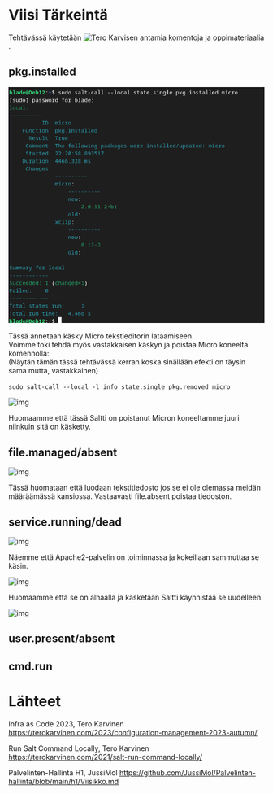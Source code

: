 # Viisi Tärkeintä 

Tehtävässä käytetään ![Tero Karvisen antamia komentoja ja oppimateriaalia](https://terokarvinen.com/2021/salt-run-command-locally/).

## pkg.installed

![img](./micro_inst.png)

Tässä annetaan käsky Micro tekstieditorin lataamiseen.  
Voimme toki tehdä myös vastakkaisen käskyn ja poistaa Micro koneelta komennolla:  
(Näytän tämän tässä tehtävässä kerran koska sinällään efekti on täysin sama mutta, vastakkainen)

```sudo salt-call --local -l info state.single pkg.removed micro``` 

![img](./micro_rem.png)

Huomaamme että tässä Saltti on poistanut Micron koneeltamme juuri niinkuin sitä on käsketty.

## file.managed/absent

![img](./file_managed.png)

Tässä huomataan että luodaan tekstitiedosto jos se ei ole olemassa meidän määräämässä kansiossa. Vastaavasti file.absent poistaa tiedoston.

## service.running/dead

![img](./apa_true.png)

Näemme että Apache2-palvelin on toiminnassa ja kokeillaan sammuttaa se käsin.  

![img](apa_stopped.png)

Huomaamme että se on alhaalla ja käsketään Saltti käynnistää se uudelleen.  

![img](./apa_restart.png)

## user.present/absent

## cmd.run



# Lähteet
Infra as Code 2023, Tero Karvinen
https://terokarvinen.com/2023/configuration-management-2023-autumn/

Run Salt Command Locally, Tero Karvinen
https://terokarvinen.com/2021/salt-run-command-locally/

Palvelinten-Hallinta H1, JussiMol
https://github.com/JussiMol/Palvelinten-hallinta/blob/main/h1/Viisikko.md
